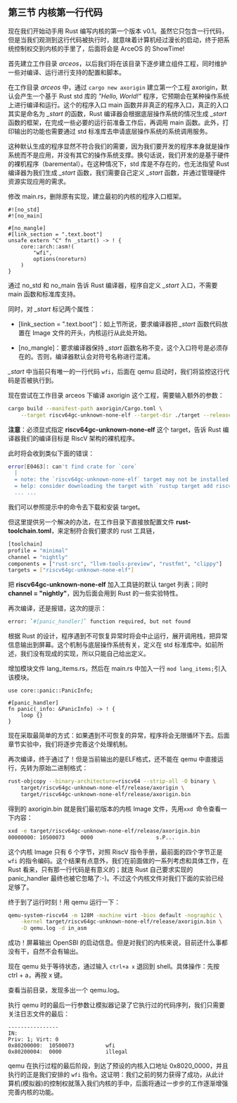 ## 第三节 内核第一行代码

现在我们开始动手用 Rust 编写内核的第一个版本 v0.1。虽然它只包含一行代码，但是当我们观测到这行代码被执行时，就意味着计算机经过漫长的启动，终于把系统控制权交到内核的手里了，后面将会是 ArceOS 的 ShowTime!

首先建立工作目录 *arceos*，以后我们将在该目录下逐步建立组件工程，同时维护一些对编译、运行进行支持的配置和脚本。

在工作目录 *arceos* 中，通过 `cargo new axorigin` 建立第一个工程 axorigin，默认会产生一个基于 Rust std 库的 *"Hello, World!"* 程序，它预期会在某种操作系统上进行编译和运行。这个的程序入口 main 函数并非真正的程序入口，真正的入口其实是命名为 *_start* 的函数，Rust 编译器会根据底层操作系统的情况生成 *_start* 函数的框架，在完成一些必要的运行前准备工作后，再调用 main 函数。此外，打印输出的功能也需要通过 std 标准库去申请底层操作系统的系统调用服务。

这种默认生成的程序显然不符合我们的需要，因为我们要开发的程序本身就是操作系统而不是应用，并没有其它的操作系统支撑。换句话说，我们开发的是基于硬件的裸机程序（baremental）。在这种情况下，std 库是不存在的，也无法指望 Rust 编译器为我们生成 *\_start* 函数，我们需要自己定义 *\_start* 函数，并通过管理硬件资源实现应用的需求。

修改 main.rs，删除原有实现，建立最初的内核的程序入口框架。

```rust,editable
#![no_std]
#![no_main]

#[no_mangle]
#[link_section = ".text.boot"]
unsafe extern "C" fn _start() -> ! {
    core::arch::asm!(
        "wfi",
        options(noreturn)
    )
}
```

通过 no_std 和 no_main 告诉 Rust 编译器，程序自定义 *_start* 入口，不需要 main 函数和标准库支持。

同时，对 *_start* 标记两个属性：

- [link_section = ".text.boot"]：如上节所说，要求编译器把 *_start* 函数代码放置在 Image 文件的开头，内核运行从此处开始。

- [no_mangle]：要求编译器保持 *_start* 函数名称不变，这个入口符号是必须存在的。否则，编译器默认会对符号名称进行混淆。

*_start* 中当前只有唯一的一行代码 `wfi`，后面在 qemu 启动时，我们将监控这行代码是否被执行到。

现在尝试在工作目录 arceos 下编译 axorigin 这个工程，需要输入额外的参数：

```bash
cargo build --manifest-path axorigin/Cargo.toml \
	--target riscv64gc-unknown-none-elf --target-dir ./target --release
```

**注意**：必须显式指定 **riscv64gc-unknown-none-elf** 这个 target，告诉 Rust 编译器我们的编译目标是 RiscV 架构的裸机程序。

此时将会收到类似下面的错误：

```bash
error[E0463]: can't find crate for `core`
  |
  = note: the `riscv64gc-unknown-none-elf` target may not be installed
  = help: consider downloading the target with `rustup target add riscv64gc-unknown-none-elf`
  ... ...
```

我们可以参照提示中的命令去下载和安装 target。

但这里提供另一个解决的办法，在工作目录下直接放配置文件 **rust-toolchain.toml**，来定制符合我们要求的 rust 工具链，

```bash
[toolchain]
profile = "minimal"
channel = "nightly"
components = ["rust-src", "llvm-tools-preview", "rustfmt", "clippy"]
targets = ["riscv64gc-unknown-none-elf"]
```

把 **riscv64gc-unknown-none-elf** 加入工具链的默认 target 列表；同时 **channel = "nightly"**，因为后面会用到 Rust 的一些实验特性。

再次编译，还是报错，这次的提示：

```bash
error: `#[panic_handler]` function required, but not found
```

根据 Rust 的设计，程序遇到不可恢复异常时将会中止运行，展开调用栈，把异常信息输出到屏幕。这个机制与底层操作系统有关，定义在 std 标准库中。如前所述，我们没有现成的实现，所以只能自己给出定义。

增加模块文件 lang_items.rs，然后在 main.rs 中加入一行 `mod lang_items;`引入该模块。

```rust,editable
use core::panic::PanicInfo;

#[panic_handler]
fn panic(_info: &PanicInfo) -> ! {
    loop {}
}
```

现在采取最简单的方式：如果遇到不可恢复的异常，程序将会无限循环下去。后面章节实验中，我们将逐步完善这个处理机制。

再次编译，终于通过了！但是当前输出的是ELF格式，还不能在 qemu 中直接运行，先转为原始二进制格式：

```bash
rust-objcopy --binary-architecture=riscv64 --strip-all -O binary \
	target/riscv64gc-unknown-none-elf/release/axorigin \
	target/riscv64gc-unknown-none-elf/release/axorigin.bin
```

得到的 axorigin.bin 就是我们最初版本的内核 Image 文件，先用`xxd `命令查看一下内容：

```bash
xxd -e target/riscv64gc-unknown-none-elf/release/axorigin.bin
00000000: 10500073     0000                    s.P...
```

这个内核 Image 只有 6 个字节，对照 RiscV 指令手册，最前面的四个字节正是 `wfi` 的指令编码。这个结果有点意外，我们在前面做的一系列考虑和具体工作，在 Rust 看来，只有那一行代码是有意义的；就连 Rust 自己要求实现的 panic_handler 最终也被它忽略了:-)。不过这个内核文件对我们下面的实验已经足够了。

终于到了运行时刻！用 qemu 运行一下：

```bash
qemu-system-riscv64 -m 128M -machine virt -bios default -nographic \
	-kernel target/riscv64gc-unknown-none-elf/release/axorigin.bin \
	-D qemu.log -d in_asm
```

成功！屏幕输出 OpenSBI 的启动信息。但是对我们的内核来说，目前还什么事都没有干，自然不会有输出。

现在 qemu 处于等待状态，通过输入 `ctrl+a x` 退回到 shell。具体操作：先按 ctrl + a，再按 x 键。

查看当前目录，发现多出一个 qemu.log。

执行 qemu 时的最后一行参数让模拟器记录了它执行过的代码序列，我们只需要关注日志文件的最后：

```x86asm
----------------
IN:
Priv: 1; Virt: 0
0x80200000:  10500073          wfi
0x80200004:  0000              illegal
```

qemu 在执行过程的最后阶段，到达了预设的内核入口地址 0x8020_0000，并且执行的正是我们安排的 `wfi` 指令。这证明：我们之前的努力获得了成功，从此计算机(模拟器)的控制权就落入我们内核的手中，后面将通过一步步的工作逐渐增强完善内核的功能。
